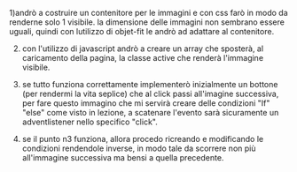 1)andrò a costruire un contenitore per le immagini e con css farò in modo da renderne solo 1 visibile.
la dimensione delle immagini non sembrano essere uguali, quindi con lutilizzo di objet-fit le andrò ad adattare al contenitore.

2) con l'utilizzo di javascript andrò a creare un array che sposterà, al caricamento della pagina, la classe active che renderà l'immagine visibile.

3) se tutto funziona correttamente implementerò inizialmente un bottone (per rendermi la vita seplice) che al click passi all'imagine successiva, per fare questo  immagino che mi servirà creare delle condizioni "If" "else" come visto in lezione, a scatenare l'evento sarà sicuramente un adventlistener nello specifico "click".

4) se il punto n3 funziona, allora procedo ricreando e modificando le condizioni rendendole inverse, in modo tale da scorrere non più all'immagine successiva ma bensi a quella precedente.

